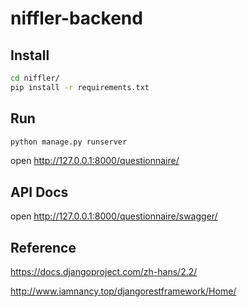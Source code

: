 # niffler-backend

## Install

```bash
cd niffler/
pip install -r requirements.txt
```

## Run

```bash
python manage.py runserver
```
open http://127.0.0.1:8000/questionnaire/


## API Docs

open http://127.0.0.1:8000/questionnaire/swagger/


## Reference

https://docs.djangoproject.com/zh-hans/2.2/

http://www.iamnancy.top/djangorestframework/Home/

